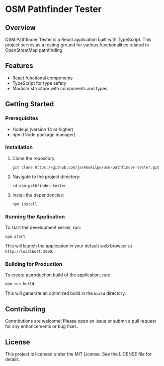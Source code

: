 # OSM Pathfinder Tester

## Overview
OSM Pathfinder Tester is a React application built with TypeScript. This project serves as a testing ground for various functionalities related to OpenStreetMap pathfinding.

## Features
- React functional components
- TypeScript for type safety
- Modular structure with components and types

## Getting Started

### Prerequisites
- Node.js (version 14 or higher)
- npm (Node package manager)

### Installation
1. Clone the repository:
   ```
   git clone https://github.com/jarkkokilpe/osm-pathfinder-tester.git
   ```
2. Navigate to the project directory:
   ```
   cd osm-pathfinder-tester
   ```
3. Install the dependencies:
   ```
   npm install
   ```

### Running the Application
To start the development server, run:
```
npm start
```
This will launch the application in your default web browser at `http://localhost:3000`.

### Building for Production
To create a production build of the application, run:
```
npm run build
```
This will generate an optimized build in the `build` directory.

## Contributing
Contributions are welcome! Please open an issue or submit a pull request for any enhancements or bug fixes.

## License
This project is licensed under the MIT License. See the LICENSE file for details.